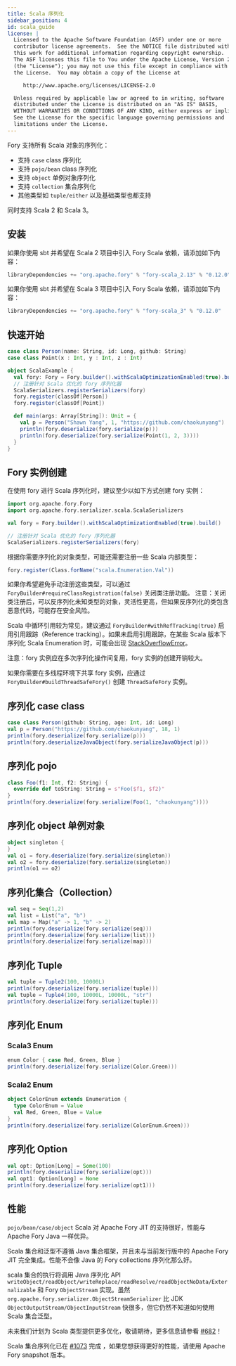 ```yaml
---
title: Scala 序列化
sidebar_position: 4
id: scala_guide
license: |
  Licensed to the Apache Software Foundation (ASF) under one or more
  contributor license agreements.  See the NOTICE file distributed with
  this work for additional information regarding copyright ownership.
  The ASF licenses this file to You under the Apache License, Version 2.0
  (the "License"); you may not use this file except in compliance with
  the License.  You may obtain a copy of the License at

     http://www.apache.org/licenses/LICENSE-2.0

  Unless required by applicable law or agreed to in writing, software
  distributed under the License is distributed on an "AS IS" BASIS,
  WITHOUT WARRANTIES OR CONDITIONS OF ANY KIND, either express or implied.
  See the License for the specific language governing permissions and
  limitations under the License.
---
```


Fory 支持所有 Scala 对象的序列化：

- 支持 `case` class 序列化
- 支持 `pojo/bean` class 序列化
- 支持 `object` 单例对象序列化
- 支持 `collection` 集合序列化
- 其他类型如 `tuple/either` 以及基础类型也都支持

同时支持 Scala 2 和 Scala 3。

## 安装

如果你使用 sbt 并希望在 Scala 2 项目中引入 Fory Scala 依赖，请添加如下内容：

```sbt
libraryDependencies += "org.apache.fory" % "fory-scala_2.13" % "0.12.0"
```

如果你使用 sbt 并希望在 Scala 3 项目中引入 Fory Scala 依赖，请添加如下内容：

```sbt
libraryDependencies += "org.apache.fory" % "fory-scala_3" % "0.12.0"
```

## 快速开始

```scala
case class Person(name: String, id: Long, github: String)
case class Point(x : Int, y : Int, z : Int)

object ScalaExample {
  val fory: Fory = Fory.builder().withScalaOptimizationEnabled(true).build()
  // 注册针对 Scala 优化的 fory 序列化器
  ScalaSerializers.registerSerializers(fory)
  fory.register(classOf[Person])
  fory.register(classOf[Point])

  def main(args: Array[String]): Unit = {
    val p = Person("Shawn Yang", 1, "https://github.com/chaokunyang")
    println(fory.deserialize(fory.serialize(p)))
    println(fory.deserialize(fory.serialize(Point(1, 2, 3))))
  }
}
```

## Fory 实例创建

在使用 fory 进行 Scala 序列化时，建议至少以如下方式创建 fory 实例：

```scala
import org.apache.fory.Fory
import org.apache.fory.serializer.scala.ScalaSerializers

val fory = Fory.builder().withScalaOptimizationEnabled(true).build()

// 注册针对 Scala 优化的 fory 序列化器
ScalaSerializers.registerSerializers(fory)
```

根据你需要序列化的对象类型，可能还需要注册一些 Scala 内部类型：

```scala
fory.register(Class.forName("scala.Enumeration.Val"))
```

如果你希望避免手动注册这些类型，可以通过 `ForyBuilder#requireClassRegistration(false)` 关闭类注册功能。
注意：关闭类注册后，可以反序列化未知类型的对象，灵活性更高，但如果反序列化的类包含恶意代码，可能存在安全风险。

Scala 中循环引用较为常见，建议通过 `ForyBuilder#withRefTracking(true)` 启用引用跟踪（Reference tracking）。如果未启用引用跟踪，在某些 Scala 版本下序列化 Scala Enumeration 时，可能会出现 [StackOverflowError](https://github.com/apache/fory/issues/1032)。

注意：fory 实例应在多次序列化操作间复用，fory 实例的创建开销较大。

如果你需要在多线程环境下共享 fory 实例，应通过 `ForyBuilder#buildThreadSafeFory()` 创建 `ThreadSafeFory` 实例。

## 序列化 case class

```scala
case class Person(github: String, age: Int, id: Long)
val p = Person("https://github.com/chaokunyang", 18, 1)
println(fory.deserialize(fory.serialize(p)))
println(fory.deserializeJavaObject(fory.serializeJavaObject(p)))
```

## 序列化 pojo

```scala
class Foo(f1: Int, f2: String) {
  override def toString: String = s"Foo($f1, $f2)"
}
println(fory.deserialize(fory.serialize(Foo(1, "chaokunyang"))))
```

## 序列化 object 单例对象

```scala
object singleton {
}
val o1 = fory.deserialize(fory.serialize(singleton))
val o2 = fory.deserialize(fory.serialize(singleton))
println(o1 == o2)
```

## 序列化集合（Collection）

```scala
val seq = Seq(1,2)
val list = List("a", "b")
val map = Map("a" -> 1, "b" -> 2)
println(fory.deserialize(fory.serialize(seq)))
println(fory.deserialize(fory.serialize(list)))
println(fory.deserialize(fory.serialize(map)))
```

## 序列化 Tuple

```scala
val tuple = Tuple2(100, 10000L)
println(fory.deserialize(fory.serialize(tuple)))
val tuple = Tuple4(100, 10000L, 10000L, "str")
println(fory.deserialize(fory.serialize(tuple)))
```

## 序列化 Enum

### Scala3 Enum

```scala
enum Color { case Red, Green, Blue }
println(fory.deserialize(fory.serialize(Color.Green)))
```

### Scala2 Enum

```scala
object ColorEnum extends Enumeration {
  type ColorEnum = Value
  val Red, Green, Blue = Value
}
println(fory.deserialize(fory.serialize(ColorEnum.Green)))
```

## 序列化 Option

```scala
val opt: Option[Long] = Some(100)
println(fory.deserialize(fory.serialize(opt)))
val opt1: Option[Long] = None
println(fory.deserialize(fory.serialize(opt1)))
```

## 性能

`pojo/bean/case/object` Scala 对 Apache Fory JIT 的支持很好，性能与 Apache Fory Java 一样优异。

Scala 集合和泛型不遵循 Java 集合框架，并且未与当前发行版中的 Apache Fory JIT 完全集成。性能不会像 Java 的 Fory collections 序列化那么好。

scala 集合的执行将调用 Java 序列化 API `writeObject/readObject/writeReplace/readResolve/readObjectNoData/Externalizable` 和 Fory `ObjectStream` 实现。虽然 `org.apache.fory.serializer.ObjectStreamSerializer` 比 JDK `ObjectOutputStream/ObjectInputStream` 快很多，但它仍然不知道如何使用 Scala 集合泛型。

未来我们计划为 Scala 类型提供更多优化，敬请期待，更多信息请参看 [#682](https://github.com/apache/fory/issues/682)！

Scala 集合序列化已在 [#1073](https://github.com/apache/fory/pull/1073) 完成 ，如果您想获得更好的性能，请使用 Apache Fory snapshot 版本。
